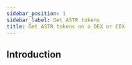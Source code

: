 ```yaml
---
sidebar_position: 1
sidebar_label: Get ASTR tokens
title: Get ASTR tokens on a DEX or CEX
---
```


## Introduction